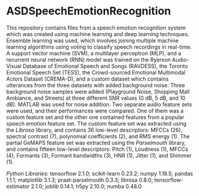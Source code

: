 # ASDSpeechEmotionRecognition

This repository contains files from a speech emotion recognition system which was created using machine learning and deep learning techniques. Ensemble learning was used, which involves joining multiple machine learning algorithms using voting to classify speech recordings in real-time. A support vector machine (SVM), a multilayer perceptron (MLP), and a recurrent neural network (RNN) model was trained on the Ryerson Audio-Visual Database of Emotional Speech and Songs (RAVDESS), the Toronto Emotional Speech Set (TESS), the Crowd-sourced Emotional Multimodal Actors Dataset (CREMA-D), and a custom dataset which contains utterances from the three datasets with added background noise. Three background noise samples were added (Playground Noise, Shopping Mall Ambiance, and Streets) at three different SNR values (0 dB, 5 dB, and 10 dB). MATLAB was used for noise addition. Two separate audio feature sets were used, and their performances were compared. One of them was a custom feature set and the other one contained features from a popular speech emotion feature set. The custom feature set was extracted using the *Librosa* library, and contains 36 low-level descriptors: MFCCs (26), spectral contrast (7), polynomial coefficients (2), and RMS energy (1). The partial GeMAPS feature set was extracted using the *Parselmouth* library, and contains fifteen low-level descriptors: Pitch (1), Loudness (1), MFCCs (4), Formants (3), Formant bandwidths (3), HNR (1), Jitter (1), and Shimmer (1).

*Python Libraries:*
tensorflow 2.1.0; scikit-learn	0.23.2; numpy	1.18.5; pandas	1.1.1; matplotlib	3.1.3; praat-parselmouth 0.3.3; librosa	0.8.0; tensorflow-estimator	2.1.0; joblib	0.14.1; h5py	2.10.0; numba 0.48.0



